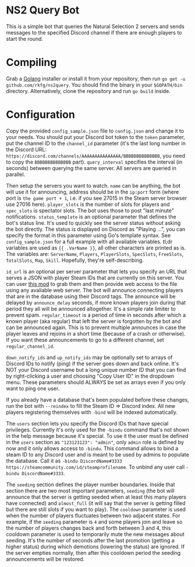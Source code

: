# NS2 Query Bot

This is a simple bot that queries the Natural Selection 2 servers and sends messages to the specified Discord channel
if there are enough players to start the round.

# Compiling

Grab a [Golang](https://golang.org/dl/) installer or install it from your repository, then run `go get -u github.com/rkfg/ns2query`.
You should find the binary in your `$GOPATH/bin` directory. Alternatively, clone the repository and run `go build` inside.

# Configuration

Copy the provided `config_sample.json` file to `config.json` and change it to your needs. You should put your Discord bot token to the
`token` parameter, put the channel ID to the `channel_id` parameter (it's the last long number in the Discord URL: 
`https://discord.com/channels/AAAAAAAAAAAAAAA/BBBBBBBBBBBBBB`, you need to copy the `BBBBBBBBBBBBBB` part). `query_interval` specifies
the interval (in seconds) between querying the same server. All servers are queried in parallel.

Then setup the servers you want to watch. `name` can be anything, the bot will use it for announcing, address should be in the `ip:port`
form (where port is `the game port + 1`, i.e. if you see 27015 in the Steam server browser use 27016 here). `player_slots` is the number of
slots for players and `spec_slots` is spectator slots. The bot uses those to post "last minute" notifications. `status_template` is an
optional parameter that defines the bot's status line. It's used to quickly see the server status without asking the bot directly.
The status is displayed on Discord as "Playing ...", you can specify the format in this parameter using Go's template syntax. See
`config_sample.json` for a full example with all available variables. tl;dr variables are used as `{{ .VarName }}`, all other characters
are printed as is. The variables are: `ServerName`, `Players`, `PlayerSlots`, `SpecSlots`, `FreeSlots`, `TotalSlots`, `Map`, `Skill`.
Hopefully, they're self-describing.

`id_url` is an optional per server parameter that lets you specify an URL that serves a JSON with player Steam IDs that are currently on
this server. You can user [this mod](https://steamcommunity.com/sharedfiles/filedetails/?id=2714142788) to grab them and then provide
web access to the file using any avaliable web server. The bot will announce connecting players that are in the database using their
Discord tags. The announce will be delayed by `announce_delay` seconds, if more known players join during that period they all will be
announced altogether. It's a simple rate limiter to prevent spam. `regular_timeout` is a period of time in seconds after which a known
player (aka regular) that left the server is forgotten by the bot and can be announced again. This is to prevent multiple announces in
case the player leaves and rejoins in a short time (because of a crash or otherwise). If you want these announcements to go to a different
channel, set `regular_channel_id`.

`down_notify_ids` and `up_notify_ids` may be optionally set to arrays of Discord IDs to notify (ping) if the server goes down and back online. It's NOT your Discord username but a long unique number ID that you can find by right-clicking a user and choosing "Copy User ID" in the dropdown menu. These parameters should ALWAYS be set as arrays even if you only want to ping one user.

If you already have a database that's been populated before these changes, run the bot with `--reindex` to fill the Steam ID => Discord
index. All new players registering themselves with `-bind` will be indexed automatically.

The `users` section lets you specify the Discord IDs that have special privileges. Currently it's only used for the `-bindu` command
that's not shown in the help message because it's special. To use it the user must be defined in the `users` section as
`"123123123": "admin"`, only `admin` role is defined by now and it only allows access to `-bindu`. This command allows to bind a steam ID
to any Discord user and is meant to be used by admins to populate the database. Call it as `-bindu DiscordName#3333 https://steamcommunity.com/id/steamprofilename`. To unbind any user call `-bindu DiscordName#3333`.

The `seeding` section defines the player number boundaries. Inside that section there are two most important parameters, `seeding` (the bot
will announce that the server is getting seeded when at least this many players have connected) and `almost_full` (it will say that the
server is getting filled but there are still slots if you want to play). The `cooldown` parameter is used when the number of players
fluctuates between two adjacent states. For example, if the `seeding` parameter is `4` and some players join and leave so the number of
players changes back and forth between 3 and 4, this cooldown parameter is used to temporarily mute the new messages about seeding. It's
the number of seconds after the last promotion (getting a higher status) during which demotions (lowering the status) are ignored. If the
server empties normally, then after this cooldown period the seeding announcements will be restored.